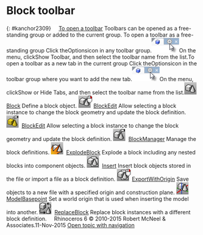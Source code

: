 ---
---


# Block toolbar
{: #kanchor2309}
 [![images/transparent.gif](images/transparent.gif)To open a toolbar](javascript:void(0);) Toolbars can be opened as a free-standing group or added to the current group.
To open a toolbar as a free-standing group
Click theOptionsicon in any toolbar group.![images/toolbar-howtoopen.png](images/toolbar-howtoopen.png)On the menu, clickShow Toolbar, and then select the toolbar name from the list.To open a toolbar as a new tab in the current group
Click theOptionsicon in the toolbar group where you want to add the new tab.![images/toolbar-howtoopen.png](images/toolbar-howtoopen.png)On the menu, clickShow or Hide Tabs, and then select the toolbar name from the list.![images/block.png](images/block.png) [Block](block.html) 
Define a block object.
![images/blockedit-block-rt.png](images/blockedit-block-rt.png) [BlockEdit](blockedit.html) 
Allow selecting a block instance to change the block geometry and update the block definition.
![images/blockedit.png](images/blockedit.png) [BlockEdit](blockedit.html) 
Allow selecting a block instance to change the block geometry and update the block definition.
![images/blockmanager.png](images/blockmanager.png) [BlockManager](blockmanager.html) 
Manage the block definitions.
![images/explodeblock.png](images/explodeblock.png) [ExplodeBlock](explode.html#explodeblock) 
Explode a block including any nested blocks into component objects.
![images/insert.png](images/insert.png) [Insert](insert.html) 
Insert block objects stored in the file or import a file as a block definition.
![images/exportwithorigin-rt.png](images/exportwithorigin-rt.png) [ExportWithOrigin](export.html#exportwithorigin) 
Save objects to a new file with a specified origin and construction plane.
![images/modelbasepoint.png](images/modelbasepoint.png) [ModelBasepoint](modelbasepoint.html) 
Set a world origin that is used when inserting the model into another.
![images/replaceblock.png](images/replaceblock.png) [ReplaceBlock](replaceblock.html) 
Replace block instances with a different block definition.
&#160;
&#160;
Rhinoceros 6 © 2010-2015 Robert McNeel &amp; Associates.11-Nov-2015
 [Open topic with navigation](block-toolbar.html) 

